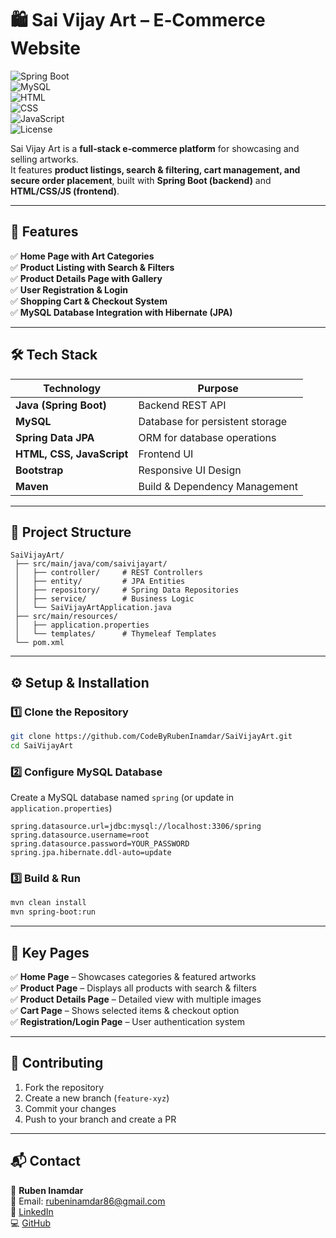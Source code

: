 # 🛍 Sai Vijay Art – E‑Commerce Website  

![Spring Boot](https://img.shields.io/badge/Spring%20Boot-3.2.8-green?logo=springboot)  
![MySQL](https://img.shields.io/badge/MySQL-8.0-blue?logo=mysql)  
![HTML](https://img.shields.io/badge/HTML-5-orange?logo=html5)  
![CSS](https://img.shields.io/badge/CSS-3-blue?logo=css3)  
![JavaScript](https://img.shields.io/badge/JavaScript-ES6-yellow?logo=javascript)  
![License](https://img.shields.io/badge/License-MIT-brightgreen)

Sai Vijay Art is a **full‑stack e‑commerce platform** for showcasing and selling artworks.  
It features **product listings, search & filtering, cart management, and secure order placement**, built with **Spring Boot (backend)** and **HTML/CSS/JS (frontend)**.

---

## 🚀 Features  
✅ **Home Page with Art Categories**  
✅ **Product Listing with Search & Filters**  
✅ **Product Details Page with Gallery**  
✅ **User Registration & Login**  
✅ **Shopping Cart & Checkout System**  
✅ **MySQL Database Integration with Hibernate (JPA)**  

---

## 🛠 Tech Stack  

| Technology       | Purpose                        |
|------------------|--------------------------------|
| **Java (Spring Boot)** | Backend REST API          |
| **MySQL**        | Database for persistent storage |
| **Spring Data JPA** | ORM for database operations |
| **HTML, CSS, JavaScript** | Frontend UI            |
| **Bootstrap**    | Responsive UI Design          |
| **Maven**        | Build & Dependency Management |

---

## 📂 Project Structure  

```
SaiVijayArt/
 ├── src/main/java/com/saivijayart/
 │   ├── controller/     # REST Controllers
 │   ├── entity/         # JPA Entities
 │   ├── repository/     # Spring Data Repositories
 │   ├── service/        # Business Logic
 │   └── SaiVijayArtApplication.java
 ├── src/main/resources/
 │   ├── application.properties
 │   └── templates/      # Thymeleaf Templates
 └── pom.xml
```

---

## ⚙️ Setup & Installation  

### 1️⃣ Clone the Repository  
```bash
git clone https://github.com/CodeByRubenInamdar/SaiVijayArt.git
cd SaiVijayArt
```

### 2️⃣ Configure MySQL Database  
Create a MySQL database named `spring` (or update in `application.properties`)  

```properties
spring.datasource.url=jdbc:mysql://localhost:3306/spring
spring.datasource.username=root
spring.datasource.password=YOUR_PASSWORD
spring.jpa.hibernate.ddl-auto=update
```

### 3️⃣ Build & Run  
```bash
mvn clean install
mvn spring-boot:run
```

---

## 📌 Key Pages  

✅ **Home Page** – Showcases categories & featured artworks  
✅ **Product Page** – Displays all products with search & filters  
✅ **Product Details Page** – Detailed view with multiple images  
✅ **Cart Page** – Shows selected items & checkout option  
✅ **Registration/Login Page** – User authentication system  

---


## 🤝 Contributing  
1. Fork the repository  
2. Create a new branch (`feature-xyz`)  
3. Commit your changes  
4. Push to your branch and create a PR  

---

## 📬 Contact  

👤 **Ruben Inamdar**  
📧 Email: rubeninamdar86@gmail.com  
🔗 [LinkedIn](https://www.linkedin.com/in/ruben-inamdar)  
💻 [GitHub](https://github.com/CodeByRubenInamdar)
